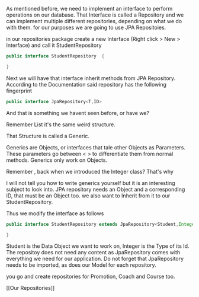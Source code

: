 As mentioned before, we need to implement an interface to perform operations on our database. That Interface is called a Repository and we can implement multiple different repositories, depending on what we do with them. for our purposes we are going to use JPA Repositoies.

in our repositories package create a new Interface (Right click > New > Interface) and call it StudentRepository

```Java
public interface StudentRepository  {

}
```
Next we will have that interface inherit methods from JPA Repository. According to the Documentation said repository has the following fingerprint

```Java
public interface JpaRepository<T,ID>
```

And that is something we havent seen before, or have we?

Remember List<T> it's the same weird structure.

That Structure is called a Generic.

Generics are Objects, or interfaces that tale other Objects as Parameters. These parameters go between < > to differentiate them from normal methods.
Generics only work on Objects.

Remember , back when we introduced the Integer class?
That's why

I will not tell you how to write generics yourself but it is an interesting subject to look into.
 JPA repository needs an Object and a corresponding ID, that must be an Object too. we also want to Inherit from it to our StudentRepository.

Thus we modify the interface as follows

```Java
public interface StudentRepository extends JpaRepository<Student,Integer>   {

}
```
Student is the Data Object we want to work on, Integer is the Type of its Id.
The repositoy does not need any content as JpaRepository comes with everything we need for our application.
Do not forget that JpaRepository needs to be imported, as does our Model for each repository.

you go and create repositories for Promotion, Coach and Course too.

[[Our Repositories]]

